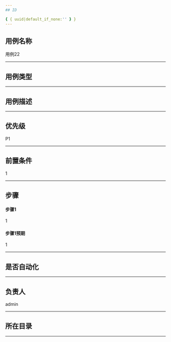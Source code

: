 ```yaml
---
## ID

{ { uuid|default_if_none:'' } }
---
```


## 用例名称

用例22

---

## 用例类型



---

## 用例描述



---

## 优先级

P1

---

## 前置条件

1

---

## 步骤



#### 步骤1

1

#### 步骤1预期

1 

---

## 是否自动化



---

## 负责人

admin

---



## 所在目录



---
